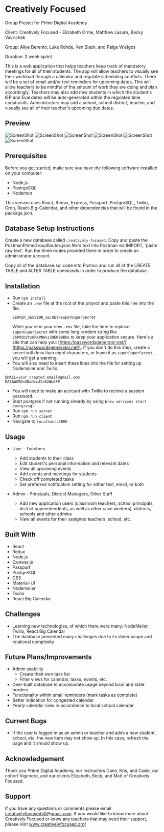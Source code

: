 # Creatively Focused
Group Project for Prime Digital Academy

Client: Creatively Focused - Elizabeth Orme, Matthew Lasure, Becky Vavrichek

Group: Aliye Berento, Luke Rohde, Ken Slack, and Paige Wielgos

Duration: 2 week sprint

This is a web application that helps teachers keep track of mandatory meetings for all of their students. The app will allow teachers to visually see their workload through a calendar and regulate scheduling conflicts. There will be a set of email and/or text reminders for upcoming dates. This will allow teachers to be mindful of the amount of work they are doing and plan accordingly. Teachers may also add new students in which the student's IEP and Eval dates will be auto-generated within the regulated time constraints. Administrators may add a school, school district, teacher, and visually see all of their teacher's upcoming due dates.

## Preview

![ScreenShot](Screen-Shot-1.png)
![ScreenShot](Screen-Shot-2.png)
![ScreenShot](Screen-Shot-3.png)
![ScreenShot](Screen-Shot-4.png)
![ScreenShot](Screen-Shot-5.jpg)
![ScreenShot](Screen-Shot-6.jpg)

## Prerequisites

Before you get started, make sure you have the following software installed on your computer:

* Node.js
* PostrgeSQL
* Nodemon

This version uses React, Redux, Express, Passport, PostgreSQL, Twilio, Cron, React-Big-Calendar, and other dependencies that will be found in the package.json.

## Database Setup Instructions

Create a new database called `creatively-focused`. Copy and paste the PostmanPrimeGroupRoutes.json file's text into Postman via IMPORT, 'paste raw text'. Run the three routes provided there in order to create an administrator account.

Copy all of the database.sql code into Postico and run all of the CREATE TABLE and ALTER TABLE commands in order to produce the database.

## Installation

* Run `npm install`
* Create an `.env` file at the root of the project and paste this line into the file:
    ```
    SERVER_SESSION_SECRET=superDuperSecret
    ```
    While you're in your new `.env` file, take the time to replace `superDuperSecret` with some long random string like `25POUbVtx6RKVNWszd9ERB9Bb6` to keep your application secure. Here's a site that can help you: [https://passwordsgenerator.net/](https://passwordsgenerator.net/). If you don't do this step, create a secret with less than eight characters, or leave it as `superDuperSecret`, you will get a warning.
* You will also need to insert these lines into the file 
for setting up Nodemailer and Twilio.
```
EMAIL=your_created_email@gmail.com
PASSWORD=UUuNzcJVs62WL6F#
``` 
* You will need to make an account with Twilio to recieve a session password.
* Start postgres if not running already by using `brew services start postgresql`
* Run `npm run server`
* Run `npm run client`
* Navigate to `localhost:3000`

## Usage

* User - Teachers
    - Add students to their class
    - Edit student's personal information and relevant dates
    - View all upcoming events
    - Add events and meetings for students
    - Check off completed tasks
    - Set preferred notification setting for either text, email, or both

* Admin - Principals, District Managers, Other Staff
    - Add new application users (classroom teachers, school principals, district superintendents, as well as other case workers), districts, schools and other admins
    - View all events for their assigned teachers, school, etc.


## Built With

* React
* Redux
* Node.js
* Express.js
* Passport
* PostgreSQL
* CSS
* Material-UI
* Nodemailer
* Twilio
* React Big Calendar


## Challenges

* Learning new technologies, of which there were many: NodeMailer, Twilio, React Big Calendar
* The database presented many challenges due to its sheer scope and relational complexity

## Future Plans/Improvements

* Admin usability
    - Create their own task list
    - Filter views for calendar, tasks, events, etc.
* Over-built database to accomodate usage beyond local and state borders
* Functionality within email reminders (mark tasks as complete)
* Better indication for congested calendar
* Yearly calendar view in accordance to local school calendar

## Current Bugs

* If the user is logged in as an admin or teacher and adds a new student, school, etc. the new item may not show up. In this case, refresh the page and it should show up.

## Acknowledgement

Thank you Prime Digital Academy, our instructors Dane, Kris, and Casie, our cohort Vigenere, and our clients Elizabeth, Beck, and Matt of Creatively Focused.

## Support

If you have any questions or comments please email creativelyfocused50@gmail.com. If you would like to know more about Creatively Focused or know any teachers that may need their support, please visit www.creativelyfocused.org/
